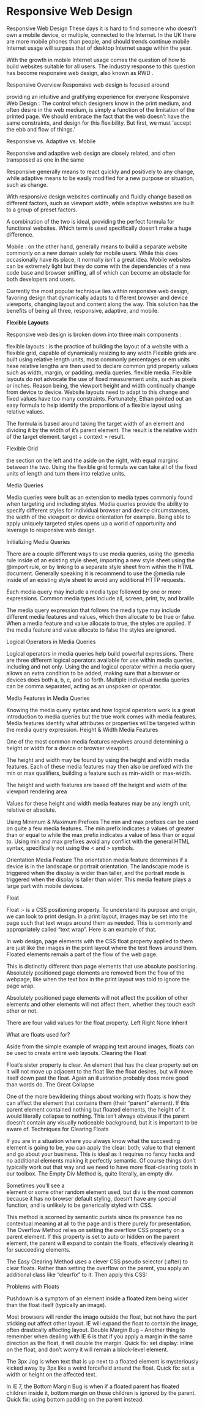 # Responsive Web Design

Responsive Web Design
These days it is hard to find someone who doesn’t own a mobile device, or multiple, connected to the Internet. In the UK there are more mobile phones than people, and should trends continue mobile Internet usage will surpass that of desktop Internet usage within the year.

With the growth in mobile Internet usage comes the question of how to build websites suitable for all users. The industry response to this question has become responsive web design, also known as RWD .

Responsive Overview Responsive web design is focused around

providing an intuitive and gratifying experience for everyone
Responsive Web Design : The control which designers know in the print medium, and often desire in the web medium, is simply a function of the limitation of the printed page. We should embrace the fact that the web doesn’t have the same constraints, and design for this flexibility. But first, we must 'accept the ebb and flow of things.'

Responsive vs. Adaptive vs. Mobile

Responsive and adaptive web design are closely related, and often transposed as one in the same

Responsive generally means to react quickly and positively to any change, while adaptive means to be easily modified for a new purpose or situation, such as change.

With responsive design websites continually and fluidly change based on different factors, such as viewport width, while adaptive websites are built to a group of preset factors.

A combination of the two is ideal, providing the perfect formula for functional websites. Which term is used specifically doesn’t make a huge difference.

Mobile : on the other hand, generally means to build a separate website commonly on a new domain solely for mobile users. While this does occasionally have its place, it normally isn’t a great idea. Mobile websites can be extremely light but they do come with the dependencies of a new code base and browser sniffing, all of which can become an obstacle for both developers and users.

Currently the most popular technique lies within responsive web design, favoring design that dynamically adapts to different browser and device viewports, changing layout and content along the way. This solution has the benefits of being all three, responsive, adaptive, and mobile.

**Flexible Layouts**

Responsive web design is broken down into three main components :

flexible layouts : is the practice of building the layout of a website with a flexible grid, capable of dynamically resizing to any width
Flexible grids are built using relative length units, most commonly percentages or em units
hese relative lengths are then used to declare common grid property values
such as width, margin, or padding.
media queries.
flexible media.
Flexible layouts do not advocate the use of fixed measurement units, such as pixels or inches. Reason being, the viewport height and width continually change from device to device. Website layouts need to adapt to this change and fixed values have too many constraints. Fortunately, Ethan pointed out an easy formula to help identify the proportions of a flexible layout using relative values.

The formula is based around taking the target width of an element and dividing it by the width of it’s parent element. The result is the relative width of the target element.
target ÷ context = result.

Flexible Grid

the section on the left and the aside on the right, with equal margins between the two.
Using the flexible grid formula we can take all of the fixed units of length and turn them into relative units.

Media Queries

Media queries were built as an extension to media types commonly found when targeting and including styles. Media queries provide the ability to specify different styles for individual browser and device circumstances, the width of the viewport or device orientation for example. Being able to apply uniquely targeted styles opens up a world of opportunity and leverage to responsive web design.

Initializing Media Queries

There are a couple different ways to use media queries, using the @media rule inside of an existing style sheet, importing a new style sheet using the @import rule, or by linking to a separate style sheet from within the HTML document. Generally speaking it is recommend to use the @media rule inside of an existing style sheet to avoid any additional HTTP requests.

Each media query may include a media type followed by one or more expressions. Common media types include all, screen, print, tv, and braille

The media query expression that follows the media type may include different media features and values, which then allocate to be true or false. When a media feature and value allocate to true, the styles are applied. If the media feature and value allocate to false the styles are ignored.

Logical Operators in Media Queries


Logical operators in media queries help build powerful expressions.
There are three different logical operators available for use within media queries, including
and
not
only.
Using the and logical operator within a media query allows an extra condition to be added, making sure that a browser or devices does both a, b, c, and so forth. Multiple individual media queries can be comma separated, acting as an unspoken or operator.

Media Features in Media Queries


Knowing the media query syntax and how logical operators work is a great introduction to media queries but the true work comes with media features. Media features identify what attributes or properties will be targeted within the media query expression.
Height & Width Media Features

One of the most common media features revolves around determining a height or width for a device or browser viewport.

The height and width may be found by using the height and width media features. Each of these media features may then also be prefixed with the min or max qualifiers, building a feature such as min-width or max-width.

The height and width features are based off the height and width of the viewport rendering area

Values for these height and width media features may be any length unit, relative or absolute.

Using Minimum & Maximum Prefixes The min and max prefixes can be used on quite a few media features. The min prefix indicates a values of greater than or equal to while the max prefix indicates a value of less than or equal to. Using min and max prefixes avoid any conflict with the general HTML syntax, specifically not using the < and > symbols.

Orientation Media Feature The orientation media feature determines if a device is in the landscape or portrait orientation. The landscape mode is triggered when the display is wider than taller, and the portrait mode is triggered when the display is taller than wider. This media feature plays a large part with mobile devices.

Float

Float :- is a CSS positioning property. To understand its purpose and origin, we can look to print design. In a print layout, images may be set into the page such that text wraps around them as needed. This is commonly and appropriately called “text wrap”. Here is an example of that.

In web design, page elements with the CSS float property applied to them are just like the images in the print layout where the text flows around them. Floated elements remain a part of the flow of the web page.

This is distinctly different than page elements that use absolute positioning. Absolutely positioned page elements are removed from the flow of the webpage, like when the text box in the print layout was told to ignore the page wrap.

Absolutely positioned page elements will not affect the position of other elements and other elements will not affect them, whether they touch each other or not.

There are four valid values for the float property.
Left
Right
None
Inherit

What are floats used for?

Aside from the simple example of wrapping text around images, floats can be used to create entire web layouts.
Clearing the Float

Float’s sister property is clear. An element that has the clear property set on it will not move up adjacent to the float like the float desires, but will move itself down past the float. Again an illustration probably does more good than words do.
The Great Collapse

One of the more bewildering things about working with floats is how they can affect the element that contains them (their “parent” element). If this parent element contained nothing but floated elements, the height of it would literally collapse to nothing. This isn’t always obvious if the parent doesn’t contain any visually noticeable background, but it is important to be aware of.
Techniques for Clearing Floats

If you are in a situation where you always know what the succeeding element is going to be, you can apply the clear: both; value to that element and go about your business. This is ideal as it requires no fancy hacks and no additional elements making it perfectly semantic. Of course things don’t typically work out that way and we need to have more float-clearing tools in our toolbox.
The Empty Div Method is, quite literally, an empty div. <div style="clear: both;"></div> Sometimes you’ll see a <br> element or some other random element used, but div is the most common because it has no browser default styling, doesn’t have any special function, and is unlikely to be generically styled with CSS.

This method is scorned by semantic purists since its presence has no contextual meaning at all to the page and is there purely for presentation.
The Overflow Method relies on setting the overflow CSS property on a parent element. If this property is set to auto or hidden on the parent element, the parent will expand to contain the floats, effectively clearing it for succeeding elements.

The Easy Clearing Method uses a clever CSS pseudo selector (:after) to clear floats. Rather than setting the overflow on the parent, you apply an additional class like “clearfix” to it. Then apply this CSS:

Problems with Floats

Pushdown is a symptom of an element inside a floated item being wider than the float itself (typically an image).

Most browsers will render the image outside the float, but not have the part sticking out affect other layout. IE will expand the float to contain the image, often drastically affecting layout.
Double Margin Bug – Another thing to remember when dealing with IE 6 is that if you apply a margin in the same direction as the float, it will double the margin. Quick fix: set display: inline on the float, and don’t worry it will remain a block-level element.

The 3px Jog is when text that is up next to a floated element is mysteriously kicked away by 3px like a weird forcefield around the float. Quick fix: set a width or height on the affected text.

In IE 7, the Bottom Margin Bug is when if a floated parent has floated children inside it, bottom margin on those children is ignored by the parent. Quick fix: using bottom padding on the parent instead.






